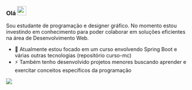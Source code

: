 ### Olá <img src="https://camo.githubusercontent.com/e8e7b06ecf583bc040eb60e44eb5b8e0ecc5421320a92929ce21522dbc34c891/68747470733a2f2f6d656469612e67697068792e636f6d2f6d656469612f6876524a434c467a6361737252346961377a2f67697068792e676966" width="25px" style="max-width:100%;">
Sou estudante de programação e designer gráfico. No momento estou investindo em conhecimento para poder colaborar em soluções eficientes na área de Desenvolvimento Web.
- 🌱 Atualmente estou focado em um curso envolvendo Spring Boot e várias outras tecnologias (repositório curso-mc)
- ⚡ Também tenho desenvolvido projetos menores buscando aprender e exercitar conceitos específicos da programação

[<img src="https://img.shields.io/badge/linkedin-%230077B5.svg?&style=for-the-badge&logo=linkedin&logoColor=white" />](https://www.linkedin.com/in/julianomc/)
